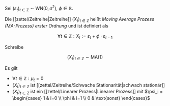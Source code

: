 Sei $(\varepsilon_t)_{t \in \mathbb{Z}} \sim \text{WN}(0, \sigma^2)$, $\phi \in \mathbb{R}$.

Die [[zettel/Zeitreihe|Zeitreihe]] $(X_t)_{t \in \mathbb{Z}}$ heißt *Moving Average Prozess (MA-Prozess) erster Ordnung* und ist definiert als

$$
	\forall t \in \mathbb{Z} : X_t := \varepsilon_t + \phi \cdot \varepsilon_{t-1}
$$

Schreibe

$$
	(X_t)_{t \in \mathbb{Z}} \sim \text{MA}(1)
$$

Es gilt
- $\forall t \in \mathbb{Z} : \mu_t = 0$
- $(X_t)_{t \in \mathbb{Z}}$ ist [[zettel/Zeitreihe/Schwache Stationarität|schwach stationär]]
- $(X_t)_{t \in \mathbb{Z}}$ ist ein [[zettel/Linearer Prozess|Linearer Prozess]] mit $\psi_i = \begin{cases} 1 & i=0 \\ \phi & i=1 \\ 0 & \text{sonst} \end{cases}$